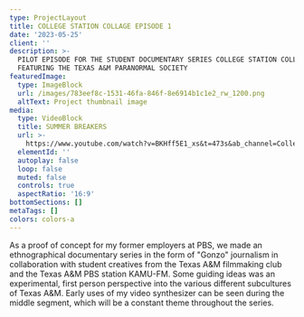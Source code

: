 ```yaml
---
type: ProjectLayout
title: COLLEGE STATION COLLAGE EPISODE 1
date: '2023-05-25'
client: ''
description: >-
  PILOT EPISODE FOR THE STUDENT DOCUMENTARY SERIES COLLEGE STATION COLLAGE.
  FEATURING THE TEXAS A&M PARANORMAL SOCIETY
featuredImage:
  type: ImageBlock
  url: /images/783eef8c-1531-46fa-846f-8e6914b1c1e2_rw_1200.png
  altText: Project thumbnail image
media:
  type: VideoBlock
  title: SUMMER BREAKERS
  url: >-
    https://www.youtube.com/watch?v=BKHff5E1_xs&t=473s&ab_channel=CollegeStationCollage
  elementId: ''
  autoplay: false
  loop: false
  muted: false
  controls: true
  aspectRatio: '16:9'
bottomSections: []
metaTags: []
colors: colors-a
---
```

As a proof of concept for my former employers at PBS, we made an ethnographical documentary series in the form of "Gonzo" journalism in collaboration with student creatives from the Texas A\&M filmmaking club and the Texas A\&M PBS station KAMU-FM. Some guiding ideas was an experimental, first person perspective into the various different subcultures of Texas A\&M. Early uses of my video synthesizer can be seen during the middle segment, which will be a constant theme throughout the series.

